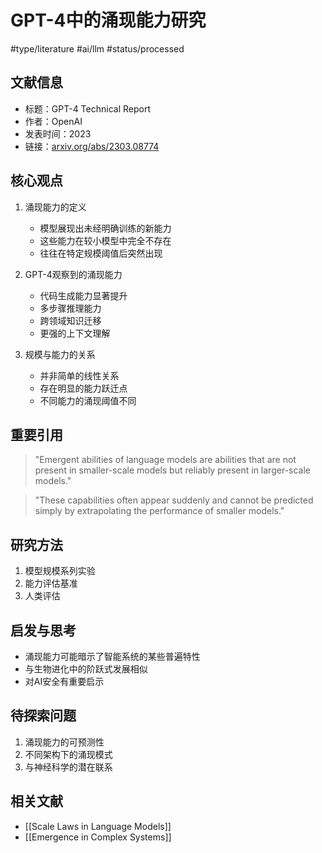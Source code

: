 # GPT-4中的涌现能力研究

#type/literature #ai/llm #status/processed

## 文献信息
- 标题：GPT-4 Technical Report
- 作者：OpenAI
- 发表时间：2023
- 链接：[arxiv.org/abs/2303.08774](https://arxiv.org/abs/2303.08774)

## 核心观点
1. 涌现能力的定义
   - 模型展现出未经明确训练的新能力
   - 这些能力在较小模型中完全不存在
   - 往往在特定规模阈值后突然出现

2. GPT-4观察到的涌现能力
   - 代码生成能力显著提升
   - 多步骤推理能力
   - 跨领域知识迁移
   - 更强的上下文理解

3. 规模与能力的关系
   - 并非简单的线性关系
   - 存在明显的能力跃迁点
   - 不同能力的涌现阈值不同

## 重要引用
> "Emergent abilities of language models are abilities that are not present in smaller-scale models but reliably present in larger-scale models."

> "These capabilities often appear suddenly and cannot be predicted simply by extrapolating the performance of smaller models."

## 研究方法
1. 模型规模系列实验
2. 能力评估基准
3. 人类评估

## 启发与思考
- 涌现能力可能暗示了智能系统的某些普遍特性
- 与生物进化中的阶跃式发展相似
- 对AI安全有重要启示

## 待探索问题
1. 涌现能力的可预测性
2. 不同架构下的涌现模式
3. 与神经科学的潜在联系

## 相关文献
- [[Scale Laws in Language Models]]
- [[Emergence in Complex Systems]] 